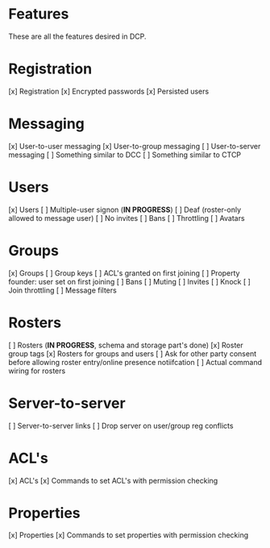 # Features

These are all the features desired in DCP.

# Registration
 [x] Registration
 [x] Encrypted passwords
 [x] Persisted users

# Messaging
 [x] User-to-user messaging
 [x] User-to-group messaging
 [ ] User-to-server messaging
 [ ] Something similar to DCC
 [ ] Something similar to CTCP

# Users
 [x] Users
 [ ] Multiple-user signon (**IN PROGRESS**)
 [ ] Deaf (roster-only allowed to message user)
 [ ] No invites
 [ ] Bans
 [ ] Throttling
 [ ] Avatars

# Groups
 [x] Groups
 [ ] Group keys
 [ ] ACL's granted on first joining
 [ ] Property founder: user set on first joining
 [ ] Bans
 [ ] Muting
 [ ] Invites
 [ ] Knock
 [ ] Join throttling
 [ ] Message filters

# Rosters
 [ ] Rosters (**IN PROGRESS**, schema and storage part's done)
 [x] Roster group tags
 [x] Rosters for groups and users
 [ ] Ask for other party consent before allowing roster entry/online presence notiifcation
 [ ] Actual command wiring for rosters

# Server-to-server
 [ ] Server-to-server links
 [ ] Drop server on user/group reg conflicts

# ACL's
 [x] ACL's
 [x] Commands to set ACL's with permission checking

# Properties
 [x] Properties
 [x] Commands to set properties with permission checking

